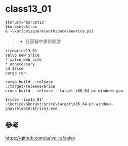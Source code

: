 # class13_01
```
$korust='korust13'
$koreset=$true
& ~\korice\square\workspace\newrice.ps1
```
> * 在容器中重新開啟
```
rice=rice13_01
salvo new $rice
* salvo_web_site
* unnecessary
cd $rice
cargo run
```
```
cargo build --release
./target/release/$rice
cross build --release --target x86_64-pc-windows-gnu
```
```
$rice='rice13_01'
~\korice\$korust\$rice\target\x86_64-pc-windows-gnu\release\${rice}.exe
```
## 參考
https://github.com/salvo-rs/salvo
